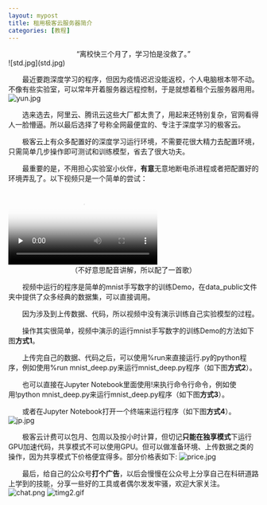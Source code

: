 ```yaml
---
layout: mypost
title: 租用极客云服务器简介
categories: [教程]
---
```

<center>“离校快三个月了，学习怕是没救了。”</center>
![std.jpg](std.jpg)

&emsp;&emsp;最近要跑深度学习的程序，但因为疫情迟迟没能返校，个人电脑根本带不动。不像有些实验室，可以常年开着服务器远程控制，于是就想着租个云服务器用用。  
![yun.jpg](yun.jpg)

&emsp;&emsp;选来选去，阿里云、腾讯云这些大厂都太贵了，用起来还特别复杂，官网看得人一脸懵逼。所以最后选择了号称全网最便宜的、专注于深度学习的极客云。  

&emsp;&emsp;极客云上有众多配置好的深度学习运行环境，不需要花很大精力去配置环境，只需简单几步操作即可测试和训练模型，省去了很大功夫。  

&emsp;&emsp;最重要的是，不用担心实验室小伙伴，**有意**无意地断电杀进程或者把配置好的环境弄乱了。以下视频只是一个简单的尝试：

<video id="video" controls="" preload="none" poster="back.jpg">
      <source id="mp4" src="jike.mp4" type="video/mp4">
</video>
<center>（不好意思配音讲解，所以配了一首歌）</center>

&emsp;&emsp;视频中运行的程序是简单的mnist手写数字的训练Demo，在data_public文件夹中提供了众多经典的数据集，可以直接调用。  

&emsp;&emsp;因为涉及到上传数据、代码，所以视频中没有演示训练自己实验模型的过程。  

&emsp;&emsp;操作其实很简单，视频中演示的运行mnist手写数字的训练Demo的方法如下图**方式1**。  

&emsp;&emsp;上传完自己的数据、代码之后，可以使用%run来直接运行.py的python程序，例如使用%run mnist_deep.py来运行mnist_deep.py程序（如下图**方式2**）。  

&emsp;&emsp;也可以直接在Jupyter Notebook里面使用!来执行命令行命令，例如使用!python mnist_deep.py来运行mnist_deep.py程序（如下图**方式3**）。  

&emsp;&emsp;或者在Jupyter Notebook打开一个终端来运行程序（如下图**方式4**）。  
![jp.jpg](jp.jpg)

&emsp;&emsp;极客云计费可以包月、包周以及按小时计算，但切记**只能在独享模式**下运行GPU加速代码，共享模式不可以使用GPU。但可以做准备环境、上传数据之类的操作，因为共享模式下价格便宜得多。部分价格表如下:
![price.jpg](price.jpg)

&emsp;&emsp;最后，给自己的公众号**打个广告**，以后会慢慢在公众号上分享自己在科研道路上学到的技能，分享一些好的工具或者偶尔发发牢骚，欢迎大家关注。
![chat.png](chat.png)
![timg2.gif](timg2.gif)